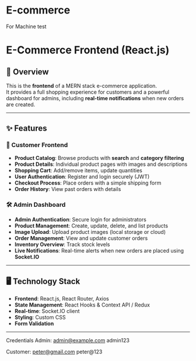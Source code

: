 # E-commerce
For Machine test
# E-Commerce Frontend (React.js)

## 📌 Overview
This is the **frontend** of a MERN stack e-commerce application.  
It provides a full shopping experience for customers and a powerful dashboard for admins, including **real-time notifications** when new orders are created.

---

## ✨ Features

### 🛒 Customer Frontend
- **Product Catalog**: Browse products with **search** and **category filtering**
- **Product Details**: Individual product pages with images and descriptions
- **Shopping Cart**: Add/remove items, update quantities
- **User Authentication**: Register and login securely (JWT)
- **Checkout Process**: Place orders with a simple shipping form
- **Order History**: View past orders with details

### 🛠 Admin Dashboard
- **Admin Authentication**: Secure login for administrators
- **Product Management**: Create, update, delete, and list products
- **Image Upload**: Upload product images (local storage or cloud)
- **Order Management**: View and update customer orders
- **Inventory Overview**: Track stock levels
- **Live Notifications**: Real-time alerts when new orders are placed using **Socket.IO**

---

## 🖥 Technology Stack
- **Frontend**: React.js, React Router, Axios
- **State Management**: React Hooks & Context API / Redux
- **Real-time**: Socket.IO client
- **Styling**: Custom CSS
- **Form Validation**

---
Credentials
Admin:
admin@example.com
admin123

Customer:
peter@gmail.com
peter@123

